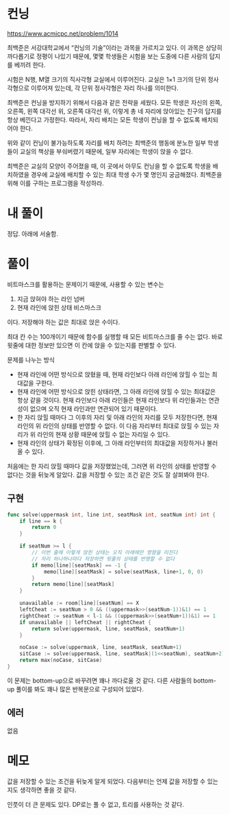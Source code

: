 # 컨닝

https://www.acmicpc.net/problem/1014

최백준은 서강대학교에서 “컨닝의 기술”이라는 과목을 가르치고 있다. 이 과목은 상당히 까다롭기로 정평이 나있기 때문에, 몇몇 학생들은 시험을 보는 도중에 다른 사람의 답지를 베끼려 한다.

시험은 N행, M열 크기의 직사각형 교실에서 이루어진다. 교실은 1×1 크기의 단위 정사각형으로 이루어져 있는데, 각 단위 정사각형은 자리 하나를 의미한다.

최백준은 컨닝을 방지하기 위해서 다음과 같은 전략을 세웠다. 모든 학생은 자신의 왼쪽, 오른쪽, 왼쪽 대각선 위, 오른쪽 대각선 위, 이렇게 총 네 자리에 앉아있는 친구의 답지를 항상 베낀다고 가정한다. 따라서, 자리 배치는 모든 학생이 컨닝을 할 수 없도록 배치되어야 한다.

위와 같이 컨닝이 불가능하도록 자리를 배치 하려는 최백준의 행동에 분노한 일부 학생들이 교실의 책상을 부숴버렸기 때문에, 일부 자리에는 학생이 앉을 수 없다.

최백준은 교실의 모양이 주어졌을 때, 이 곳에서 아무도 컨닝을 할 수 없도록 학생을 배치하였을 경우에 교실에 배치할 수 있는 최대 학생 수가 몇 명인지 궁금해졌다. 최백준을 위해 이를 구하는 프로그램을 작성하라.

# 내 풀이

정답. 아래에 서술함.

# 풀이

비트마스크를 활용하는 문제이기 때문에, 사용할 수 있는 변수는

1. 지금 앉혀야 하는 라인 넘버
2. 현재 라인에 앉힌 상태 비스마스크

이다. 저장해야 하는 값은 최대로 앉은 수이다.

최대 칸 수는 100개이기 때문에 함수를 실행할 때 모든 비트마스크를 줄 수는 없다. 바로 윗줄에 대한 정보만 있으면 이 칸에 앉을 수 있는지를 판별할 수 있다.

문제를 나누는 방식

- 현재 라인에 어떤 방식으로 앉혔을 때, 현재 라인보다 아래 라인에 앉힐 수 있는 최대값을 구한다.
- 현재 라인에 어떤 방식으로 앉힌 상태라면, 그 아래 라인에 앉힐 수 있는 최대값은 항상 같을 것이다. 현재 라인보다 아래 라인들은 현재 라인보다 위 라인들과는 연관성이 없으며 오직 현재 라인과만 연관되어 있기 때문이다.
- 한 자리 앉힐 때마다 그 이후의 자리 및 아래 라인의 자리를 모두 저장한다면, 현재 라인의 위 라인의 상태를 반영할 수 없다. 이 다음 자리부터 최대로 앉힐 수 있는 자리가 위 라인의 현재 상황 때문에 앉힐 수 없는 자리일 수 있다.
- 현재 라인의 상태가 확정된 이후에, 그 아래 라인부터의 최대값을 저장하거나 불러올 수 있다.

처음에는 한 자리 앉힐 때마다 값을 저장했었는데, 그러면 위 라인의 상태를 반영할 수 없다는 것을 뒤늦게 알았다. 값을 저장할 수 있는 조건 같은 것도 잘 살펴봐야 한다.

## 구현
```go
func solve(uppermask int, line int, seatMask int, seatNum int) int {
	if line == k {
		return 0
	}

	if seatNum >= l {
		// 이번 줄에 이렇게 앉힌 상태는 오직 아래에만 영향을 미친다
		// 자리 하나하나마다 저장하면 윗줄의 상태를 반영할 수 없다
		if memo[line][seatMask] == -1 {
			memo[line][seatMask] = solve(seatMask, line+1, 0, 0)
		}
		return memo[line][seatMask]
	}

	unavailable := room[line][seatNum] == X
	leftCheat := seatNum > 0 && ((uppermask>>(seatNum-1))&1) == 1
	rightCheat := seatNum < l-1 && ((uppermask>>(seatNum+1))&1) == 1
	if unavailable || leftCheat || rightCheat {
		return solve(uppermask, line, seatMask, seatNum+1)
	}

	noCase := solve(uppermask, line, seatMask, seatNum+1)
	sitCase := solve(uppermask, line, seatMask|(1<<seatNum), seatNum+2) + 1
	return max(noCase, sitCase)
}
```
이 문제는 bottom-up으로 바꾸려면 꽤나 까다로울 것 같다. 다른 사람들의 bottom-up 풀이를 봐도 꽤나 많은 반복문으로 구성되어 있었다.

## 에러

없음

# 메모

값을 저장할 수 있는 조건을 뒤늦게 알게 되었다. 다음부터는 언제 값을 저장할 수 있는지도 생각하면 좋을 것 같다.

인풋이 더 큰 문제도 있다. DP로는 풀 수 없고, 트리를 사용하는 것 같다.